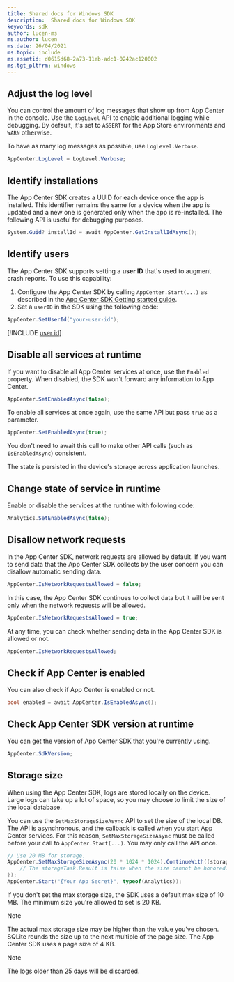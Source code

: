 ```yaml
---
title: Shared docs for Windows SDK
description:  Shared docs for Windows SDK
keywords: sdk
author: lucen-ms
ms.author: lucen
ms.date: 26/04/2021
ms.topic: include
ms.assetid: d0615d68-2a73-11eb-adc1-0242ac120002
ms.tgt_pltfrm: windows
---
```


## Adjust the log level

You can control the amount of log messages that show up from App Center in the console. Use the `LogLevel` API to enable additional logging while debugging. By default, it's set to `ASSERT` for the App Store environments and `WARN` otherwise.

To have as many log messages as possible, use `LogLevel.Verbose`.

```csharp
AppCenter.LogLevel = LogLevel.Verbose;
```

## Identify installations

The App Center SDK creates a UUID for each device once the app is installed. This identifier remains the same for a device when the app is updated and a new one is generated only when the app is re-installed. The following API is useful for debugging purposes.

```csharp
System.Guid? installId = await AppCenter.GetInstallIdAsync();
```

## Identify users

The App Center SDK supports setting a **user ID** that's used to augment crash reports. To use this capability:

1. Configure the App Center SDK by calling `AppCenter.Start(...)` as described in the [App Center SDK Getting started guide](~/sdk/getting-started/xamarin.md).
2. Set a `userID` in the SDK using the following code:

```csharp
AppCenter.SetUserId("your-user-id");
```

[!INCLUDE [user id](user-id.md)]

## Disable all services at runtime

If you want to disable all App Center services at once, use the `Enabled` property. When disabled, the SDK won't forward any information to App Center.

```csharp
AppCenter.SetEnabledAsync(false);
```

To enable all services at once again, use the same API but pass `true` as a parameter.

```csharp
AppCenter.SetEnabledAsync(true);
```

You don't need to await this call to make other API calls (such as `IsEnabledAsync`) consistent.

The state is persisted in the device's storage across application launches.

## Change state of service in runtime

Enable or disable the services at the runtime with following code:

```csharp
Analytics.SetEnabledAsync(false);
```

## Disallow network requests

In the App Center SDK, network requests are allowed by default. If you want to send data that the App Center SDK collects by the user concern you can disallow automatic sending data.

```csharp
AppCenter.IsNetworkRequestsAllowed = false;
```

In this case, the App Center SDK continues to collect data but it will be sent only when the network requests will be allowed.

```csharp
AppCenter.IsNetworkRequestsAllowed = true;
```

At any time, you can check whether sending data in the App Center SDK is allowed or not.

```csharp
AppCenter.IsNetworkRequestsAllowed;
```

## Check if App Center is enabled

You can also check if App Center is enabled or not.

```csharp
bool enabled = await AppCenter.IsEnabledAsync();
```

## Check App Center SDK version at runtime

You can get the version of App Center SDK that you're currently using.

```csharp
AppCenter.SdkVersion;
```

## Storage size

When using the App Center SDK, logs are stored locally on the device. Large logs can take up a lot of space, so you may choose to limit the size of the local database.

You can use the `SetMaxStorageSizeAsync` API to set the size of the local DB. The API is asynchronous, and the callback is called when you start App Center services. For this reason, `SetMaxStorageSizeAsync` must be called before your call to `AppCenter.Start(...)`. You may only call the API once.

```csharp
// Use 20 MB for storage.
AppCenter.SetMaxStorageSizeAsync(20 * 1024 * 1024).ContinueWith((storageTask) => {
    // The storageTask.Result is false when the size cannot be honored.
});
AppCenter.Start("{Your App Secret}", typeof(Analytics));
```

If you don't set the max storage size, the SDK uses a default max size of 10 MB. The minimum size you're allowed to set is 20 KB.

> [!NOTE]
> The actual max storage size may be higher than the value you've chosen. SQLite rounds the size up to the next multiple of the page size. The App Center SDK uses a page size of 4 KB.

> [!NOTE]
> The logs older than 25 days will be discarded.
